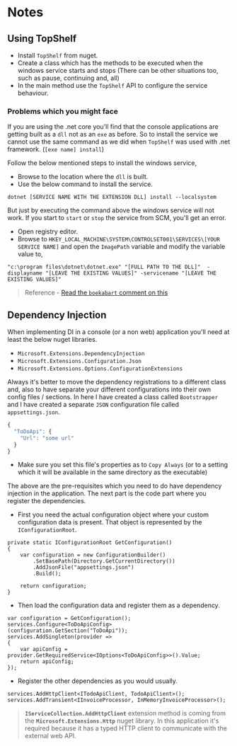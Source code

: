 # Notes

## Using TopShelf

* Install `TopShelf` from nuget.
* Create a class which has the methods to be executed when the windows service starts and stops (There can be other situations too, such as pause, continuing and, all)
* In the main method use the `TopShelf` API to configure the service behaviour.

### Problems which you might face

If you are using the .net core you'll find that the console applications are getting built as a `dll` not as an `exe` as before. So to install the service we cannot use the same command as we did when `TopShelf` was used with .net framework.
(`[exe name] install`)

Follow the below mentioned steps to install the windows service,

* Browse to the location where the `dll` is built.
* Use the below command to install the service.

`dotnet [SERVICE NAME WITH THE EXTENSION DLL] install --localsystem`

But just by executing the command above the windows service will not work. If you start to `start` or `stop` the service from SCM, you'll get an error.

* Open registry editor.
* Browse to `HKEY_LOCAL_MACHINE\SYSTEM\CONTROLSET001\SERVICES\[YOUR SERVICE NAME]` and open the	`ImagePath` variable and modify the variable value to,

`"c:\program files\dotnet\dotnet.exe" "[FULL PATH TO THE DLL]"  -displayname "[LEAVE THE EXISTING VALUES]" -servicename "[LEAVE THE EXISTING VALUES]"`


> Reference - [Read the `boekabart` comment on this](https://github.com/Topshelf/Topshelf/issues/485)


## Dependency Injection

When implementing DI in a console (or a non web) application you'll need at least the below nuget libraries.

* `Microsoft.Extensions.DependencyInjection`
* `Microsoft.Extensions.Configuration.Json`
* `Microsoft.Extensions.Options.ConfigurationExtensions`

Always it's better to move the dependency registrations to a different class and, also to have separate your different configurations into their
own config files / sections. In here I have created a class called `Bootstrapper` and I have created a separate `JSON` configuration file called `appsettings.json`.

```JavaScript
{
  "ToDoApi": {
    "Url": "some url"
  }
}
```

* Make sure you set this file's properties as to `Copy Always` (or to a setting which it will be available in the same directory as the executable)

The above are the pre-requisites which you need to do have dependency injection in the application. The next part is the code part where you register the dependencies.

* First you need the actual configuration object where your custom configuration data is present. That object is represented by the `IConfigurationRoot`.

```CSharp
private static IConfigurationRoot GetConfiguration()
{
    var configuration = new ConfigurationBuilder()
        .SetBasePath(Directory.GetCurrentDirectory())
        .AddJsonFile("appsettings.json")
        .Build();

    return configuration;
}
```

* Then load the configuration data and register them as a dependency.

```CSharp
var configuration = GetConfiguration();
services.Configure<ToDoApiConfig>(configuration.GetSection("ToDoApi"));
services.AddSingleton(provider =>
{
    var apiConfig = provider.GetRequiredService<IOptions<ToDoApiConfig>>().Value;
    return apiConfig;
});
```

* Register the other dependencies as you would usually.

```CSharp
services.AddHttpClient<ITodoApiClient, TodoApiClient>();
services.AddTransient<IInvoiceProcessor, InMemoryInvoiceProcessor>();
```

> __`IServiceCollection.AddHttpClient`__ extension method is coming from the __`Microsoft.Extensions.Http`__ nuget library. In this application it's required because it has a typed HTTP client to communicate with the external web API.


